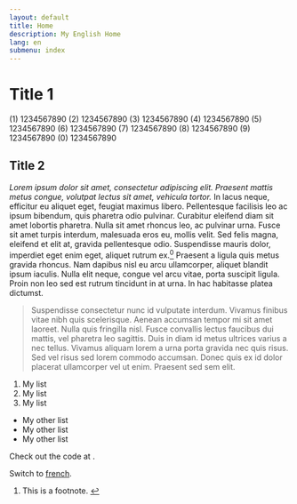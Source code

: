 ```yaml
---
layout: default
title: Home
description: My English Home
lang: en
submenu: index
---
```


# Title 1

(1) 1234567890 (2) 1234567890 (3) 1234567890 (4) 1234567890 (5) 1234567890
(6) 1234567890 (7) 1234567890 (8) 1234567890 (9) 1234567890 (0) 1234567890

## Title 2

*Lorem ipsum dolor sit amet, consectetur adipiscing elit. Praesent mattis metus congue, volutpat lectus sit amet, vehicula tortor.* In lacus neque, efficitur eu aliquet eget, feugiat maximus libero. Pellentesque facilisis leo ac ipsum bibendum, quis pharetra odio pulvinar. Curabitur eleifend diam sit amet lobortis pharetra. Nulla sit amet rhoncus leo, ac pulvinar urna. Fusce sit amet turpis interdum, malesuada eros eu, mollis velit. Sed felis magna, eleifend et elit at, gravida pellentesque odio. Suspendisse mauris dolor, imperdiet eget enim eget, aliquet rutrum ex.<a href="#fn:0" ref="footnote"><sup id="fnref:0">0</sup></a> Praesent a ligula quis metus gravida rhoncus. Nam dapibus nisl eu arcu ullamcorper, aliquet blandit ipsum iaculis. Nulla elit neque, congue vel arcu vitae, porta suscipit ligula. Proin non leo sed est rutrum tincidunt in at urna. In hac habitasse platea dictumst.

> Suspendisse consectetur nunc id vulputate interdum. Vivamus finibus vitae nibh quis scelerisque. Aenean accumsan tempor mi sit amet laoreet. Nulla quis fringilla nisl. Fusce convallis lectus faucibus dui mattis, vel pharetra leo sagittis. Duis in diam id metus ultrices varius a nec tellus. Vivamus aliquam lorem a urna porta gravida nec quis risus. Sed vel risus sed lorem commodo accumsan. Donec quis ex id dolor placerat ullamcorper vel ut enim. Praesent sed sem elit.

1. My list
2. My list
3. My list

* My other list
* My other list
* My other list

Check out the code at <i class="fa fa-github" aria-hidden="true"></i>.

Switch to [french](index-fr.html).

<div class="footnotes"><ol>
  <li class="footnote" id="fn:0">
    <p>
      This is a footnote.
      <a href="#fnref:0" title="return to article"> ↩</a>
    </p>
  </li>
</ol></div>
